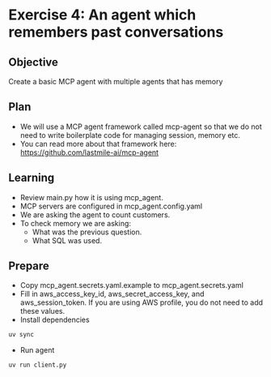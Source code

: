# Exercise 4: An agent which remembers past conversations

## Objective
Create a basic MCP agent with multiple agents that has memory

## Plan
- We will use a MCP agent framework called mcp-agent so that we do not need to write boilerplate code for managing session, memory etc. 
- You can read more about that framework here: https://github.com/lastmile-ai/mcp-agent


## Learning
- Review main.py how it is using mcp_agent.
- MCP servers are configured in mcp_agent.config.yaml
- We are asking the agent to count customers.
- To check memory we are asking:
    - What was the previous question.
    - What SQL was used.


## Prepare
- Copy mcp_agent.secrets.yaml.example to mcp_agent.secrets.yaml
- Fill in aws_access_key_id, aws_secret_access_key, and aws_session_token. If you are using AWS profile, you do not need to add these values. 
- Install dependencies
```bash
uv sync
```
- Run agent
```bash
uv run client.py
```

